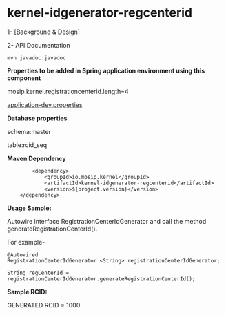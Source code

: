 # kernel-idgenerator-regcenterid

1- [Background & Design]

2- API Documentation

 ```
mvn javadoc:javadoc

 ```
 
 
 **Properties to be added in Spring application environment using this component**
 
 mosip.kernel.registrationcenterid.length=4
 
 [application-dev.properties](../../config/application-dev.properties)


 **Database properties**
 
schema:master

table:rcid_seq


**Maven Dependency**

```
		<dependency>
			<groupId>io.mosip.kernel</groupId>
			<artifactId>kernel-idgenerator-regcenterid</artifactId>
			<version>${project.version}</version>
	</dependency>

```


**Usage Sample:**

 Autowire interface RegistrationCenterIdGenerator and call the method generateRegistrationCenterId().

For example-

```
@Autowired
RegistrationCenterIdGenerator <String> registrationCenterIdGenerator;

String regCenterId = registrationCenterIdGenerator.generateRegistrationCenterId();

```
 

**Sample RCID:**

GENERATED RCID = 1000
 
